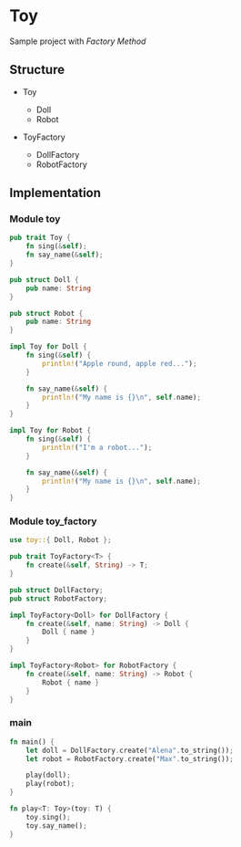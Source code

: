 # Toy

Sample project with *Factory Method*

## Structure

- Toy
  - Doll
  - Robot

- ToyFactory
  - DollFactory
  - RobotFactory

## Implementation

### Module toy

```rust
pub trait Toy {
    fn sing(&self);
    fn say_name(&self);
}

pub struct Doll {
    pub name: String
}

pub struct Robot {
    pub name: String
}

impl Toy for Doll {
    fn sing(&self) {
        println!("Apple round, apple red...");
    }

    fn say_name(&self) {
        println!("My name is {}\n", self.name);
    }
}

impl Toy for Robot {
    fn sing(&self) {
        println!("I'm a robot...");
    }

    fn say_name(&self) {
        println!("My name is {}\n", self.name);
    }
}
```

### Module toy_factory

```rust
use toy::{ Doll, Robot };

pub trait ToyFactory<T> {
    fn create(&self, String) -> T;
}

pub struct DollFactory;
pub struct RobotFactory;

impl ToyFactory<Doll> for DollFactory {
    fn create(&self, name: String) -> Doll {
        Doll { name }
    }
}

impl ToyFactory<Robot> for RobotFactory {
    fn create(&self, name: String) -> Robot {
        Robot { name }
    }
}
```

### main

```rust
fn main() {
    let doll = DollFactory.create("Alena".to_string());
    let robot = RobotFactory.create("Max".to_string());

    play(doll);
    play(robot);
}

fn play<T: Toy>(toy: T) {
    toy.sing();
    toy.say_name();
}
```